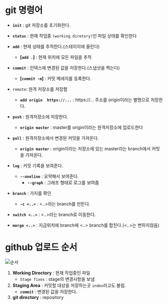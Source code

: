 # git 명령어


- **```init```** : git 저장소를 초기화한다.

-  **```status```** : 현재 작업중 ```(working diretory)```인 파일 상태를 확인한다

- **```add```** : 현재 상태를 추적한다.(스테이지에 올린다)
    - **[```add .```]** : 현재 위치에 모든 파일을 추적
- **```commit```** : 인덱스에 변경된 값을 저장한다.(스냅샷을 찍는다)
    - **[`commit -m`]** : 커밋 메세지를 등록한다.

- ```remote```: 원격 저장소를 저장함
    - **```add origin  https://...```** :  https://... 주소를 origin이라는 별명으로 저장한다.
- **```push```** : 원격저장소에 저장한다.
    - **```origin master```** : master를 origin이라는 원격저장소에 업로드한다

- **```pull```** : 원격저장소에서 변경된 커밋을 가져온다.
    - **```origin master```** : origin이라는 저장소에 있는 master라는 branch에서 커밋을 가져온다.

- **```log```** : 커밋 기록을 보여준다.
    - **```--oneline```** : 요약해서 보여준다.
        - **```--graph```** : 그래프 형태로 로그를 보여줌

- **```branch```** : 가지를 확인
    - **```-c <..>```** : <..>라는 branch를 만든다.

- **```switch <..>```** : <..>라는 branch로 이동한다.

- **```merge <..>```** : 지금위치에 branch에 <..> branch를 합친다.(<..>는 변하지않음)


# github 업로드 순서

![순서](https://git-scm.com/book/en/v2/images/areas.png)
1. **Working Directory** : 현재 작업중인 파일
    - ```Stage fixes``` : stage의 변경사항을 보냄
2. **Staging Area** : 커밋할 대상을 저장하는곳  ```index```라고도 불림.
    - **```commit```** : 변경된 값을 저장한다.
3. **git directory** : repository 

